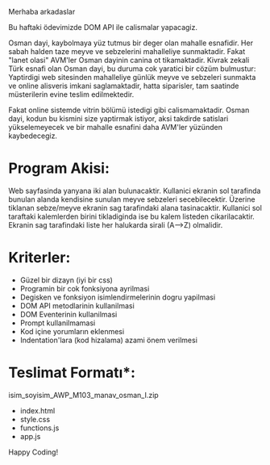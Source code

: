 Merhaba arkadaslar

Bu haftaki ödevimizde DOM API ile calismalar yapacagiz.

Osman dayi, kaybolmaya yüz tutmus bir deger olan mahalle esnafidir. Her sabah halden taze meyve ve sebzelerini mahalleliye sunmaktadir. Fakat "lanet olasi" AVM'ler Osman dayinin canina ot tikamaktadir. Kivrak zekali Türk esnafi olan Osman dayi, bu duruma cok yaratici bir cözüm bulmustur: Yaptirdigi web sitesinden mahalleliye günlük meyve ve sebzeleri sunmakta ve online alisveris imkani saglamaktadir, hatta siparisler, tam saatinde müsterilerin evine teslim edilmektedir.

Fakat online sistemde vitrin bölümü istedigi gibi calismamaktadir. Osman dayi, kodun bu kismini size yaptirmak istiyor, aksi takdirde satislari yükselemeyecek ve bir mahalle esnafini daha AVM'ler yüzünden kaybedecegiz.

Program Akisi:
================
Web sayfasinda yanyana iki alan bulunacaktir. Kullanici ekranin sol tarafinda bunulan alanda kendisine sunulan meyve sebzeleri secebilecektir. Üzerine tiklanan sebze/meyve ekranin sag tarafindaki alana tasinacaktir. Kullanici sol taraftaki kalemlerden birini tikladiginda ise bu kalem listeden cikarilacaktir. Ekranin sag tarafindaki liste her halukarda sirali (A-->Z) olmalidir.

Kriterler:
================
- Güzel bir dizayn (iyi bir css)
- Programin bir cok fonksiyona ayrilmasi
- Degisken ve fonksiyon isimlendirmelerinin dogru yapilmasi
- DOM API metodlarinin kullanilmasi
- DOM Eventerinin kullanilmasi
- Prompt kullanilmamasi
- Kod içine yorumların eklenmesi
- Indentation'lara (kod hizalama) azami önem verilmesi


Teslimat Formatı*:
=================
isim_soyisim_AWP_M103_manav_osman_I.zip
- index.html
- style.css
- functions.js
- app.js

Happy Coding!